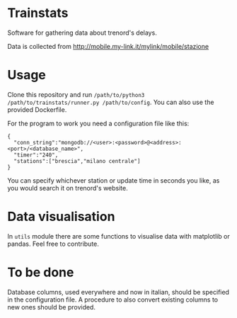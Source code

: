 # Trainstats

Software for gathering data about trenord's delays.

Data is collected from http://mobile.my-link.it/mylink/mobile/stazione

# Usage

Clone this repository and run `/path/to/python3 /path/to/trainstats/runner.py /path/to/config`. You can also use the provided Dockerfile.

For the program to work you need a configuration file like this:
```
{
  "conn_string":"mongodb://<user>:<password>@<address>:<port>/<database_name>",
  "timer":"240",
  "stations":["brescia","milano centrale"]
}
```
You can specify whichever station or update time in seconds you like, as you would search it on trenord's website.

# Data visualisation
In `utils` module there are some functions to visualise data with matplotlib or pandas. Feel free to contribute.

# To be done
Database columns, used everywhere and now in italian, should be specified in the configuration file. A procedure to also convert existing columns to new ones should be provided.
